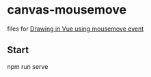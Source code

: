 # canvas-mousemove

files for [Drawing in Vue using mousemove event](https://dev.to/reiallenramos/drawing-in-vue-using-mousemove-event-34cg)

## Start

npm run serve

